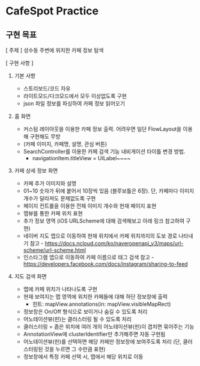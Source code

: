 # CafeSpot Practice

## 구현 목표

[ 주제 ]
성수동 주변에 위치한 카페 정보 탐색





[  구현 사항  ]

1. 기본 사항
   - 스토리보드/코드 자유
   - 라이트모드/다크모드에서 모두 이상없도록 구현
   - json 파일 정보를 파싱하여 카페 정보 읽어오기
2. 홈 화면
   - 커스텀 레이아웃을 이용한 카페 정보 출력. 어려우면 일단 FlowLayout을 이용해 구현해도 무방
   - (카페 이미지, 카페명, 설명, 관심 버튼) 
   - SearchController를 이용한 카페 검색 기능 내비게이션 타이틀 변경 방법. 
     -  navigationItem.titleView = UILabel~~~~ 

3. 카페 상세 정보 화면
   - 카페 추가 이미지와 설명 
   - 01~10 숫자가 뒤에 붙어서 10장씩 있음 (블루보틀은 6장). 단, 카페마다 이미지 개수가 달라져도 문제없도록 구현 
   - 페이지 컨트롤을 이용한 전체 이미지 개수와 현재 페이지 표현 
   - 맵뷰를 통한 카페 위치 표현 
   - 추가 정보 영역 (iOS URLScheme에 대해 검색해보고 아래 링크 참고하여 구현)
   - 네이버 지도 앱으로 이동하여 현재 위치에서 카페 위치까지의 도보 경로 나타내기 
     참고 - https://docs.ncloud.com/ko/naveropenapi_v3/maps/url-scheme/url-scheme.html
   - 인스타그램 앱으로 이동하여 카페 이름으로 태그 검색 
     참고 - https://developers.facebook.com/docs/instagram/sharing-to-feed

4. 지도 검색 화면
   - 맵에 카페 위치가 나타나도록 구현 
   - 현재 보여지는 맵 영역에 위치한 카페들에 대해 하단 정보창에 출력 
     - 힌트: mapView.annotations(in: mapView.visibleMapRect)
   - 정보창은 On/Off 형식으로 보이거나 숨길 수 있도록 처리 
   - 어노테이션뷰(핀)는 클러스터링 될 수 있도록 처리 
   - 클러스터링 = 좁은 위치에 여러 개의 어노테이션뷰(핀)이 겹치면 묶어주는 기능
   - AnnotationView에 clusterIdentifier만 추가해주면 자동 구현됨
   - 어노테이션뷰(핀)를 선택하면 해당 카페만 정보창에 보여주도록 처리 (단, 클러스터링된 것을 누르면 그 수만큼 표현) 
   - 정보창에서 특정 카페 선택 시, 맵에서 해당 위치로 이동 

